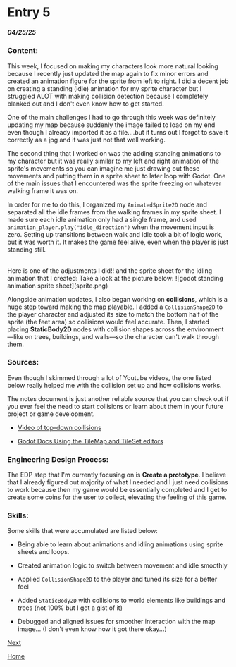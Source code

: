 # Entry 5  

##### 04/25/25


### Content:



This week, I focused on making my characters look more natural looking because I recently just updated the map again to fix minor errors and created an animation figure for the sprite from left to right. I did a decent job on creating a standing (idle) animation for my sprite character but I struggled ALOT with making collision detection because I completely blanked out and I don't even know how to get started. 



One of the main challenges I had to go through this week was definitely updating my map because suddenly the image failed to load on my end even though I already imported it as a file....but it turns out I forgot to save it correctly as a jpg and it was just not that well working. 



The second thing that I worked on was the adding standing animations to my character but it was really similar to my left and right animation of the sprite's movements so you can imagine me just drawing out these movements and putting them in a sprite sheet to later loop with Godot. One of the main issues that I encountered was the sprite freezing on whatever walking frame it was on. 



In order for me to do this, I organized my `AnimatedSprite2D` node and separated all the idle frames from the walking frames in my sprite sheet. I made sure each idle animation only had a single frame, and used `animation_player.play("idle_direction")` when the movement input is zero. Setting up transitions between walk and idle took a bit of logic work, but it was worth it. It makes the game feel alive, even when the player is just standing still.

<br>
Here is one of the adjustments I did!! and the sprite sheet for the idling animation that I created: 
Take a look at the picture below:
![godot standing animation sprite sheet](sprite.png)<br>

Alongside animation updates, I also began working on **collisions**, which is a huge step toward making the map playable. I added a `CollisionShape2D` to the player character and adjusted its size to match the bottom half of the sprite (the feet area) so collisions would feel accurate. Then, I started placing **StaticBody2D** nodes with collision shapes across the environment—like on trees, buildings, and walls—so the character can't walk through them.





### Sources:
Even though I skimmed through a lot of Youtube videos, the one listed below really helped me with the collision set up and how collisions works. 

The notes document is just another reliable source that you can check out if you ever feel the need to start collisions or learn about them in your future project or game development.
- [Video of top-down collisions](https://www.youtube.com/watch?v=wxyz4567)

- [Godot Docs Using the TileMap and TileSet editors](https://docs.godotengine.org/en/stable/tutorials/2d/using_tilemaps.html)



### Engineering Design Process:  
The EDP step that I'm currently focusing on is **Create a prototype**. I believe that I already figured out majority of what I needed and I just need collisions to work because then my game would be essentially completed and I get to create some coins for the user to collect, elevating the feeling of this game. 



### Skills:
Some skills that were accumulated are listed below: <br>
- Being able to learn about animations and idling animations using sprite sheets and loops.

- Created animation logic to switch between movement and idle smoothly  

- Applied `CollisionShape2D` to the player and tuned its size for a better feel  

- Added `StaticBody2D` with collisions to world elements like buildings and trees (not 100% but I got a gist of it)  

- Debugged and aligned issues for smoother interaction with the map image... (I don't even know how it got there okay...)



[Next](entry06.md)  

[Home](../README.md)
